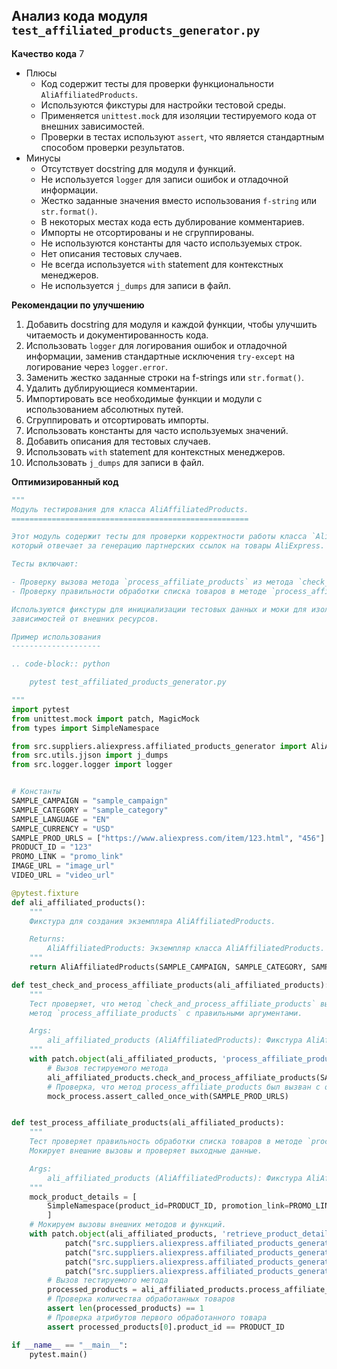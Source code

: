 ## Анализ кода модуля `test_affiliated_products_generator.py`

**Качество кода**
7
- Плюсы
    - Код содержит тесты для проверки функциональности `AliAffiliatedProducts`.
    - Используются фикстуры для настройки тестовой среды.
    - Применяется `unittest.mock` для изоляции тестируемого кода от внешних зависимостей.
    - Проверки в тестах используют `assert`, что является стандартным способом проверки результатов.
- Минусы
    - Отсутствует docstring для модуля и функций.
    - Не используется `logger` для записи ошибок и отладочной информации.
    - Жестко заданные значения вместо использования `f-string` или `str.format()`.
    - В некоторых местах кода есть дублирование комментариев.
    - Импорты не отсортированы и не сгруппированы.
    - Не используются константы для часто используемых строк.
    - Нет описания тестовых случаев.
    - Не всегда используется `with` statement для контекстных менеджеров.
    - Не используется `j_dumps` для записи в файл.

**Рекомендации по улучшению**

1.  Добавить docstring для модуля и каждой функции, чтобы улучшить читаемость и документированность кода.
2.  Использовать `logger` для логирования ошибок и отладочной информации, заменив стандартные исключения `try-except` на логирование через `logger.error`.
3.  Заменить жестко заданные строки на f-strings или `str.format()`.
4.  Удалить дублирующиеся комментарии.
5.  Импортировать все необходимые функции и модули с использованием абсолютных путей.
6.  Сгруппировать и отсортировать импорты.
7.  Использовать константы для часто используемых значений.
8.  Добавить описания для тестовых случаев.
9.  Использовать `with` statement для контекстных менеджеров.
10. Использовать `j_dumps` для записи в файл.

**Оптимизированный код**

```python
"""
Модуль тестирования для класса AliAffiliatedProducts.
=====================================================

Этот модуль содержит тесты для проверки корректности работы класса `AliAffiliatedProducts`,
который отвечает за генерацию партнерских ссылок на товары AliExpress.

Тесты включают:

- Проверку вызова метода `process_affiliate_products` из метода `check_and_process_affiliate_products`.
- Проверку правильности обработки списка товаров в методе `process_affiliate_products`.

Используются фикстуры для инициализации тестовых данных и моки для изоляции
зависимостей от внешних ресурсов.

Пример использования
--------------------

.. code-block:: python

    pytest test_affiliated_products_generator.py

"""
import pytest
from unittest.mock import patch, MagicMock
from types import SimpleNamespace

from src.suppliers.aliexpress.affiliated_products_generator import AliAffiliatedProducts
from src.utils.jjson import j_dumps
from src.logger.logger import logger


# Константы
SAMPLE_CAMPAIGN = "sample_campaign"
SAMPLE_CATEGORY = "sample_category"
SAMPLE_LANGUAGE = "EN"
SAMPLE_CURRENCY = "USD"
SAMPLE_PROD_URLS = ["https://www.aliexpress.com/item/123.html", "456"]
PRODUCT_ID = "123"
PROMO_LINK = "promo_link"
IMAGE_URL = "image_url"
VIDEO_URL = "video_url"

@pytest.fixture
def ali_affiliated_products():
    """
    Фикстура для создания экземпляра AliAffiliatedProducts.

    Returns:
        AliAffiliatedProducts: Экземпляр класса AliAffiliatedProducts.
    """
    return AliAffiliatedProducts(SAMPLE_CAMPAIGN, SAMPLE_CATEGORY, SAMPLE_LANGUAGE, SAMPLE_CURRENCY)

def test_check_and_process_affiliate_products(ali_affiliated_products):
    """
    Тест проверяет, что метод `check_and_process_affiliate_products` вызывает
    метод `process_affiliate_products` с правильными аргументами.

    Args:
        ali_affiliated_products (AliAffiliatedProducts): Фикстура AliAffiliatedProducts.
    """
    with patch.object(ali_affiliated_products, 'process_affiliate_products') as mock_process:
        # Вызов тестируемого метода
        ali_affiliated_products.check_and_process_affiliate_products(SAMPLE_PROD_URLS)
        # Проверка, что метод process_affiliate_products был вызван с ожидаемыми аргументами
        mock_process.assert_called_once_with(SAMPLE_PROD_URLS)


def test_process_affiliate_products(ali_affiliated_products):
    """
    Тест проверяет правильность обработки списка товаров в методе `process_affiliate_products`.
    Мокирует внешние вызовы и проверяет выходные данные.

    Args:
        ali_affiliated_products (AliAffiliatedProducts): Фикстура AliAffiliatedProducts.
    """
    mock_product_details = [
        SimpleNamespace(product_id=PRODUCT_ID, promotion_link=PROMO_LINK, product_main_image_url=IMAGE_URL, product_video_url=VIDEO_URL)
        ]
    # Мокируем вызовы внешних методов и функций.
    with patch.object(ali_affiliated_products, 'retrieve_product_details', return_value=mock_product_details) as mock_retrieve, \
            patch("src.suppliers.aliexpress.affiliated_products_generator.ensure_https", return_value=SAMPLE_PROD_URLS), \
            patch("src.suppliers.aliexpress.affiliated_products_generator.save_image_from_url"), \
            patch("src.suppliers.aliexpress.affiliated_products_generator.save_video_from_url"), \
            patch("src.suppliers.aliexpress.affiliated_products_generator.j_dumps", return_value=True):
        # Вызов тестируемого метода
        processed_products = ali_affiliated_products.process_affiliate_products(SAMPLE_PROD_URLS)
        # Проверка количества обработанных товаров
        assert len(processed_products) == 1
        # Проверка атрибутов первого обработанного товара
        assert processed_products[0].product_id == PRODUCT_ID

if __name__ == "__main__":
    pytest.main()